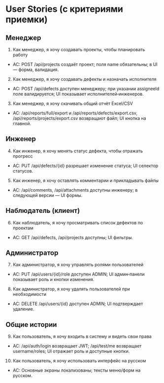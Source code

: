 # User Stories (с критериями приемки)

## Менеджер
1) Как менеджер, я хочу создавать проекты, чтобы планировать работу
- AC: POST /api/projects создаёт проект; поля name обязательны; в UI — форма, валидация.

2) Как менеджер, я хочу создавать дефекты и назначать исполнителя
- AC: POST /api/defects доступен менеджеру; при указании assigneeId поле валидируется; UI показывает исполнителей‑инженеров.

3) Как менеджер, я хочу скачивать общий отчёт Excel/CSV
- AC: /api/reports/full/export и /api/reports/defects/export.csv, /api/reports/projects/export.csv возвращают файл; UI кнопка на главной.

## Инженер
4) Как инженер, я хочу менять статус дефекта, чтобы отражать прогресс
- AC: PUT /api/defects/{id} разрешает изменение статуса; UI селектор статусов.

5) Как инженер, я хочу оставлять комментарии и прикладывать файлы
- AC: /api/comments, /api/attachments доступны инженеру; в следующей версии — UI формы.

## Наблюдатель (клиент)
6) Как наблюдатель, я хочу просматривать список дефектов по проектам
- AC: GET /api/defects, /api/projects доступны; UI фильтры.

## Администратор
7) Как администратор, я хочу управлять ролями пользователей
- AC: PUT /api/users/{id}/role доступен ADMIN; UI админ‑панели показывает роль и кнопки изменения.

8) Как администратор, я хочу удалять пользователей при необходимости
- AC: DELETE /api/users/{id} доступен ADMIN; UI подтверждает удаление.

## Общие истории
9) Как пользователь, я хочу входить в систему и видеть свои права
- AC: /api/auth/login возвращает JWT; /api/test/me возвращает username/roles; UI отражает роль и доступные кнопки.

10) Как пользователь, я хочу использовать интерфейс на русском
- AC: Основные экраны локализованы; тексты меню/форм на русском.
